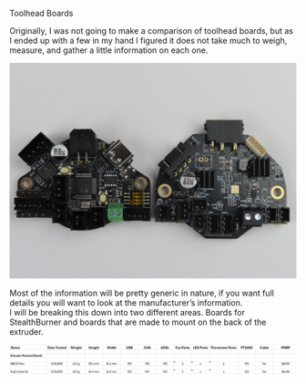 Toolhead Boards

Originally, I was not going to make a comparison of toolhead boards, but as I ended up with a few in my hand I figured it does not take much to weigh, measure, and gather a little information on each one.   

![Alt text](https://github.com/TheKittieKatt/Information-Insights/blob/main/Toolhead%20Boards/IMG_4671.JPG)

Most of the information will be pretty generic in nature, if you want full details you will want to look at the manufacturer’s information.   
I will be breaking this down into two different areas.   Boards for StealthBurner and boards that are made to mount on the back of the extruder.   

![Alt text](https://github.com/TheKittieKatt/Information-Insights/blob/main/Toolhead%20Boards/Toolhead%20Boards.jpg)